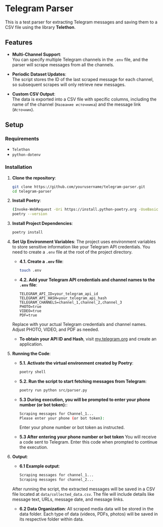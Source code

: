 # **Telegram Parser**

This is a test parser for extracting Telegram messages and saving them to a CSV file using the library **Telethon**.

## **Features**
- **Multi-Channel Support**:  
  You can specify multiple Telegram channels in the `.env` file, and the parser will scrape messages from all the channels.

- **Periodic Dataset Updates**:  
  The script stores the ID of the last scraped message for each channel, so subsequent scrapes will only retrieve new messages.

- **Custom CSV Output**:  
  The data is exported into a CSV file with specific columns, including the name of the channel (`Название источника`) and the message link (`Источник`).

## **Setup**

### **Requirements**
- `Telethon`
- `python-dotenv`

### **Installation**

1. **Clone the repository**:
    ```bash
    git clone https://github.com/yourusername/telegram-parser.git
    cd telegram-parser
    ```

2. **Install Poetry**:
    ```bash
    (Invoke-WebRequest -Uri https://install.python-poetry.org -UseBasicParsing).Content | python -
    poetry --version
    ```

3. **Install Project Dependencies**:
    ```bash
    poetry install
    ```

4. **Set Up Environment Variables**:
    The project uses environment variables to store sensitive information like your Telegram API credentials. You need to create a `.env` file at the root of the project directory.

    - **4.1. Create a `.env` file**:
        ```bash
        touch .env
        ```

    - **4.2. Add your Telegram API credentials and channel names to the `.env` file**:
        ```plaintext
        TELEGRAM_API_ID=your_telegram_api_id
        TELEGRAM_API_HASH=your_telegram_api_hash
        TELEGRAM_CHANNELS=channel_1,channel_2,channel_3
        PHOTO=true
        VIDEO=true
        PDF=true
        ```

    Replace with your actual Telegram credentials and channel names.
    Adjust PHOTO, VIDEO, and PDF as needed.

    - **To obtain your API ID and Hash**, visit [my.telegram.org](https://my.telegram.org) and create an application.

6. **Running the Code**:

    - **5.1. Activate the virtual environment created by Poetry**:
        ```bash
        poetry shell
        ```

    - **5.2. Run the script to start fetching messages from Telegram**:
        ```bash
        poetry run python src/parser.py
        ```
    - **5.3 During execution, you will be prompted to enter your phone number (or bot token):**:
        ```bash
        Scraping messages for Channel_1...
        Please enter your phone (or bot token):
        ```
        Enter your phone number or bot token as instructed.
      
    - **5.3 After entering your phone number or bot token**
            You will receive a code sent to Telegram. Enter this code when prompted to continue the execution.
      
      
6. **Output**:
    - **6.1 Example output**:
        ```bash
        Scraping messages for channel_1...
        Scraping messages for channel_2...
        ```
    After running the script, the extracted messages will be saved in a CSV file located at `data/collected_data.csv`. The file will include details like message text, URLs, message date, and message links.
    - **6.2 Data Organization**:
        All scraped media data will be stored in the data folder. Each type of data (videos, PDFs, photos) will be saved in its respective folder within data.
